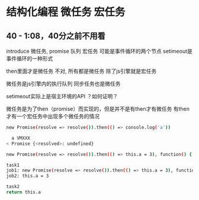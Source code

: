 # 结构化编程 微任务 宏任务

## 40 - 1:08，40分之前不用看
introduce 微任务, promise 队列
宏任务 可能是事件循环的两个节点 setimeout是事件循环的一种形式

then里面才是微任务 不对, 所有都是微任务
除了js引擎就是宏任务

微任务是js引擎内的执行队列
同步任务也是微任务

setimeout实际上是宿主环境的API ？如何证明？

微任务是为了then（promise）而实现的，但是并不是有then才有微任务
有then才有一个宏任务中出现多个微任务的情况
```bash
new Promise(resolve => resolve()).then(() => console.log('a'))

  a VMXXX
< Promise {<resolved>: undefined}
```

```bash
new Promise(resolve => resolve()).then(() => this.a = 3), function() { return this.a }

task1
job1: new Promise(resolve => resolve()).then(() => this.a = 3), function() { return this.a }
job2: this.a = 3

task2
return this.a
```

```bash

```
